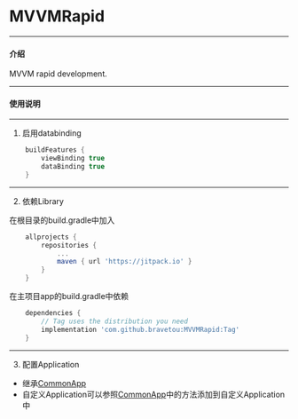 # MVVMRapid

---
#### 介绍
MVVM rapid development.

---
#### 使用说明

---
1. 启用databinding
```groovy
    buildFeatures {
        viewBinding true
        dataBinding true
    }
```

---
2. 依赖Library

在根目录的build.gradle中加入
```groovy
	allprojects {
		repositories {
			...
			maven { url 'https://jitpack.io' }
		}
	}
```

在主项目app的build.gradle中依赖
```groovy
	dependencies {
        // Tag uses the distribution you need    
        implementation 'com.github.bravetou:MVVMRapid:Tag'
	}
```

---
3. 配置Application 
- 继承[CommonApp](mvvmrapid/src/main/java/com/brave/mvvmrapid/core/CommonApp.kt)
- 自定义Application可以参照[CommonApp](mvvmrapid/src/main/java/com/brave/mvvmrapid/core/CommonApp.kt)中的方法添加到自定义Application中
